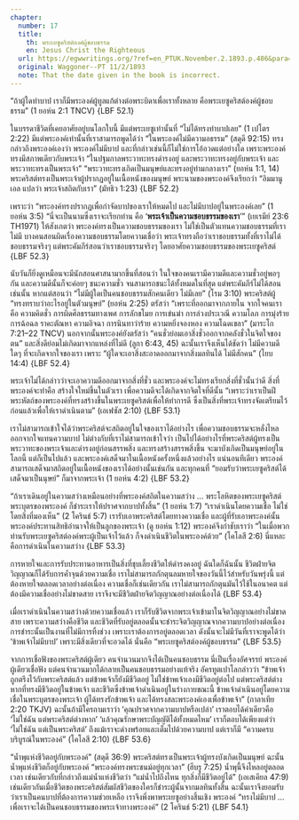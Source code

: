 ```yaml
---
chapter:
  number: 17
  title:
    th: พระเยซูคริสต์องค์ผู้ชอบธรรม
    en: Jesus Christ the Righteous
  url: https://egwwritings.org/?ref=en_PTUK.November.2.1893.p.486&para=1525.6506
  original: Waggoner--PT 11/2/1893
  note: That the date given in the book is incorrect.
---
```


“ถ้าผู้ใดทำบาป เราก็มีพระองค์ผู้ทูลแก้ต่างต่อพระบิดาเพื่อเราทั้งหลาย คือพระเยซูคริสต์องค์ผู้ชอบธรรม” (1 ยอห์น 2:1 TNCV) {LBF 52.1}

ในบรรดาชีวิตที่เคยอาศัยอยู่บนโลกใบนี้ มีแต่พระเยซูเท่านั้นที่ “ไม่ได้ทรงทำบาปเลย” (1 เปโตร 2:22) มีแต่พระองค์เท่านั้นที่เราสามารถพูดได้ว่า “ในพระองค์ไม่มีความอธรรม” (สดุดี 92:15) ทรงกล่าวถึงพระองค์เองว่า พระองค์ไม่มีบาป และที่กล่าวเช่นนี้ก็ไม่ใช่การโอ้อวดแต่อย่างใด เพราะพระองค์ทรงมีสภาพเดียวกับพระเจ้า “ในปฐมกาลพระวาทะทรงดำรงอยู่ และพระวาทะทรงอยู่กับพระเจ้า และพระวาทะทรงเป็นพระเจ้า” “พระวาทะทรงเกิดเป็นมนุษย์และทรงอยู่ท่ามกลางเรา” (ยอห์น 1:1, 14) พระคริสต์ทรงเป็นพระเจ้าผู้ปรากฏอยู่ในเนื้อหนังของมนุษย์ พระนามของพระองค์จึงเรียกว่า “อิมมานูเอล แปลว่า พระเจ้าสถิตกับเรา” (มัทธิว 1:23) {LBF 52.2}

เพราะว่า “พระองค์ทรงปรากฏเพื่อกำจัดบาปของเราให้หมดไป และไม่มีบาปอยู่ในพระองค์เลย” (1 ยอห์น 3:5) “นี่จะเป็นนามซึ่งเราจะเรียกท่าน คือ ‘**พระเจ้าเป็นความชอบธรรมของเรา**’” (เยเรมีย์ 23:6 TH1971) ให้สังเกตว่า พระองค์ทรงเป็นความชอบธรรมของเรา ไม่ใช่เป็นตัวแทนความชอบธรรมที่เราไม่มี บางคนสอนผิดเรื่องความชอบธรรมโดยความเชื่อว่า พระเจ้าทรงถือว่าเราชอบธรรมทั้งที่เราไม่ได้ชอบธรรมจริงๆ แต่พระคัมภีร์สอนว่าเราชอบธรรมจริงๆ โดยอาศัยความชอบธรรมของพระเยซูคริสต์ {LBF 52.3}

นับวันก็ยิ่งดูเหมือนจะมีนักสอนศาสนามากขึ้นที่สอนว่า ในใจของคนเรามีความดีและความชั่วอยู่พอๆ กัน และความดีนั้นก็จะค่อยๆ ชนะความชั่ว จนสามารถชนะได้ทั้งหมดในที่สุด แต่พระคัมภีร์ไม่ได้สอนเช่นนั้น หากแต่สอนว่า “ไม่มีผู้ใดเป็นคนชอบธรรมสักคนเดียว ไม่มีเลย” (โรม 3:10) พระคริสต์ผู้ “ทรงทราบว่าอะไรอยู่ในตัวมนุษย์” (ยอห์น 2:25) ตรัสว่า “เพราะที่ออกมาจากภายใน จากใจคนเราคือ ความคิดชั่ว การผิดศีลธรรมทางเพศ การลักขโมย การเข่นฆ่า การล่วงประเวณี ความโลภ การมุ่งร้าย การฉ้อฉล ราคะตัณหา ความอิจฉา การนินทาว่าร้าย ความหยิ่งจองหอง ความโฉดเขลา” (มาระโก 7:21–22 TNCV) นอกจากนั้นพระองค์ยังตรัสว่า “คนชั่วย่อมเอาสิ่งชั่วออกจากคลังชั่วในจิตใจของตน” และสิ่งดีย่อมไม่เกิดมาจากแหล่งที่ไม่ดี (ลูกา 6:43, 45) ฉะนั้นเราจึงเห็นได้ชัดว่า ไม่มีความดีใดๆ ที่จะเกิดจากใจของเรา เพราะ “ผู้ใดจะเอาสิ่งสะอาดออกมาจากสิ่งมลทินได้ ไม่มีสักคน” (โยบ 14:4) {LBF 52.4}

พระเจ้าไม่ได้กล่าวว่าจะเอาความดีออกมาจากสิ่งที่ชั่ว และพระองค์จะไม่ทรงเรียกสิ่งที่ชั่วนั้นว่าดี สิ่งที่พระองค์จะทำคือ สร้างใจใหม่ขึ้นในตัวเรา เพื่อความดีจะได้เกิดจากจิตใจที่ดีนั้น “เพราะว่าเราเป็นฝีพระหัตถ์ของพระองค์ที่ทรงสร้างขึ้นในพระเยซูคริสต์เพื่อให้ทำการดี ซึ่งเป็นสิ่งที่พระเจ้าทรงจัดเตรียมไว้ก่อนแล้วเพื่อให้เราดำเนินตาม” (เอเฟซัส 2:10) {LBF 53.1}

เราไม่สามารถเข้าใจได้ว่าพระคริสต์จะสถิตอยู่ในใจของเราได้อย่างไร เพื่อความชอบธรรมจะหลั่งไหลออกจากใจแทนความบาป ไม่ต่างกับที่เราไม่สามารถเข้าใจว่า เป็นไปได้อย่างไรที่พระคริสต์ผู้ทรงเป็นพระวาทะของพระเจ้าและดำรงอยู่ก่อนสรรพสิ่ง และทรงสร้างสรรพสิ่งขึ้น จะมาบังเกิดเป็นมนุษย์อยู่ในโลกนี้ แต่ก็เป็นไปแล้ว และพระองค์เสด็จมาในเนื้อหนังครั้งหนึ่งแล้วอย่างไร แน่นอนทีเดียว พระองค์สามารถเสด็จมาสถิตอยู่ในเนื้อหนังของเราได้อย่างนั้นเช่นกัน และทุกคนที่ “ยอมรับว่าพระเยซูคริสต์ได้เสด็จมาเป็นนุษย์” ก็มาจากพระเจ้า (1 ยอห์น 4:2) {LBF 53.2}

“ถ้าเราเดินอยู่ในความสว่างเหมือนอย่างที่พระองค์สถิตในความสว่าง … พระโลหิตของพระเยซูคริสต์พระบุตรของพระองค์ ก็ชำระเราให้ปราศจากบาปทั้งสิ้น” (1 ยอห์น 1:7) “เราดำเนินโดยความเชื่อ ไม่ใช่โดยสิ่งที่มองเห็น” (2 โครินธ์ 5:7) เรารับเอาพระคริสต์โดยทางความเชื่อ และผู้ที่รับเอาพระองค์นั้น พระองค์ประทานสิทธิอำนาจให้เป็นลูกของพระเจ้า (ดู ยอห์น 1:12) พระองค์จึงกำชับเราว่า “ในเมื่อพวกท่านรับพระเยซูคริสต์องค์พระผู้เป็นเจ้าไว้แล้ว ก็จงดำเนินชีวิตในพระองค์ด้วย” (โคโลสี 2:6) นี่แหละคือการดำเนินในความสว่าง {LBF 53.3}

การหายใจและการรับประทานอาหารเป็นสิ่งที่ชุบเลี้ยงชีวิตให้ดำรงคงอยู่ ฉันใดก็ฉันนั้น ชีวิตฝ่ายจิตวิญญาณก็ได้รับการค้ำจุนด้วยความเชื่อ เราไม่สามารถกักตุนลมหายใจของวันนี้ไว้สำหรับวันพรุ่งนี้ แต่ต้องหายใจตลอดเวลาอย่างต่อเนื่อง ความเชื่อก็เช่นเดียวกัน เราไม่สามารถกักตุนมันไว้ใช้ในอนาคต แต่ต้องมีความเชื่ออย่างไม่ขาดสาย เราจึงจะมีชีวิตฝ่ายจิตวิญญาณอย่างต่อเนื่องได้ {LBF 53.4}

เมื่อเราดำเนินในความสว่างด้วยความเชื่อแล้ว เราก็รับชีวิตจากพระเจ้าเข้ามาในจิตวิญญาณอย่างไม่ขาดสาย เพราะความสว่างคือชีวิต และชีวิตที่รับอยู่ตลอดนั้นจะชำระจิตวิญญาณจากความบาปอย่างต่อเนื่อง การชำระนั้นเป็นงานที่ไม่มีการทิ้งช่วง เพราะเราต้องการอยู่ตลอดเวลา ดังนั้นจะไม่มีวันที่เราจะพูดได้ว่า ‘ข้าพเจ้าไม่มีบาป’ เพราะมีสิ่งเดียวที่จะอวดได้ นั่นคือ “พระเยซูคริสต์องค์ผู้ชอบธรรม” {LBF 53.5}

จากการเชื่อฟังของพระคริสต์ผู้เดียว คนจำนวนมากจึงได้เป็นคนชอบธรรม นี่เป็นเรื่องอัศจรรย์ พระองค์ผู้เดียวเชื่อฟัง แต่คนจำนวนมากได้กลายเป็นคนชอบธรรมอย่างแท้จริง อัครทูตเปาโลกล่าวว่า “ข้าพเจ้าถูกตรึงไว้กับพระคริสต์แล้ว แต่ข้าพเจ้าก็ยังมีชีวิตอยู่ ไม่ใช่ข้าพเจ้าเองมีชีวิตอยู่ต่อไป แต่พระคริสต์ต่างหากที่ทรงมีชีวิตอยู่ในข้าพเจ้า และชีวิตซึ่งข้าพเจ้าดำเนินอยู่ในร่างกายขณะนี้ ข้าพเจ้าดำเนินอยู่โดยความเชื่อในพระบุตรของพระเจ้า ผู้ได้ทรงรักข้าพเจ้า และได้ทรงสละพระองค์เองเพื่อข้าพเจ้า” (กาลาเทีย 2:20 TKJV) ฉะนั้นถ้ามีใครถามเราว่า ‘คุณปราศจากความบาปหรือเปล่า’ เราตอบได้คำเดียวคือ ‘ไม่ใช่ฉัน แต่พระคริสต์ต่างหาก’ ‘แล้วคุณรักษาพระบัญญัติได้ทั้งหมดไหม’ เราก็ตอบได้เพียงแต่ว่า ‘ไม่ใช่ฉัน แต่เป็นพระคริสต์’ ถึงแม้เราจะด่างพร้อยและเต็มไปด้วยความบาป แต่เราก็มี “ความครบบริบูรณ์ในพระองค์” (โคโลสี 2:10) {LBF 53.6}

“น้ำพุแห่งชีวิตอยู่กับพระองค์” (สดุดี 36:9) พระคริสต์ทรงเป็นพระเจ้าผู้ทรงบังเกิดเป็นมนุษย์ ฉะนั้นน้ำพุแห่งชีวิตก็อยู่กับพระองค์ “พระองค์ทรงพระชนม์อยู่ทุกเวลา” (ฮีบรู 7:25) น้ำพุนี้จึงไหลอยู่ตลอดเวลา เช่นเดียวกับที่กล่าวถึงแม่น้ำแห่งชีวิตว่า “แม่น้ำไปถึงไหน ทุกสิ่งก็มีชีวิตอยู่ได้” (เอเสเคียล 47:9) เช่นเดียวกันเมื่อชีวิตของพระคริสต์สัมผัสชีวิตของใครก็ชำระผู้นั้นจากมลทินทั้งสิ้น ฉะนั้นเราจึงยอมรับว่าเราเป็นคนบาปที่ต้องการความช่วยเหลือ เราจึงพึ่งพาพระเยซูอย่างสิ้นเชิง พระองค์ “ทรงไม่มีบาป … เพื่อเราจะได้เป็นคนชอบธรรมของพระเจ้าทางพระองค์” (2 โครินธ์ 5:21) {LBF 54.1}
